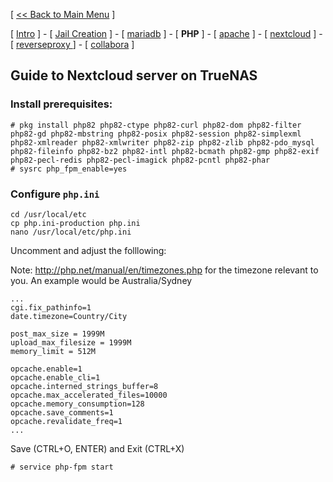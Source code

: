 [ [<< Back to Main Menu](https://github.com/seth586/guides/blob/master/README.md) ]

[ [Intro](README.md) ] - [ [Jail Creation](1_jail.md) ] - [ [mariadb](2_mariadb.md) ] - [ **PHP** ] - [ [apache](4_apache.md) ] - [ [nextcloud](5_nextcloud.md) ] - [ [reverseproxy ](6_reverseproxy.md)] - [ [collabora](7_collabora.md) ]

## Guide to Nextcloud server on TrueNAS

### Install prerequisites:
```
# pkg install php82 php82-ctype php82-curl php82-dom php82-filter php82-gd php82-mbstring php82-posix php82-session php82-simplexml php82-xmlreader php82-xmlwriter php82-zip php82-zlib php82-pdo_mysql php82-fileinfo php82-bz2 php82-intl php82-bcmath php82-gmp php82-exif php82-pecl-redis php82-pecl-imagick php82-pcntl php82-phar
# sysrc php_fpm_enable=yes

```

### Configure `php.ini`
```
cd /usr/local/etc
cp php.ini-production php.ini
nano /usr/local/etc/php.ini
```

Uncomment and adjust the folllowing:

Note: http://php.net/manual/en/timezones.php for the timezone relevant to you. An example would be Australia/Sydney
```
...
cgi.fix_pathinfo=1
date.timezone=Country/City

post_max_size = 1999M
upload_max_filesize = 1999M
memory_limit = 512M

opcache.enable=1
opcache.enable_cli=1
opcache.interned_strings_buffer=8
opcache.max_accelerated_files=10000
opcache.memory_consumption=128
opcache.save_comments=1
opcache.revalidate_freq=1
...
```
Save (CTRL+O, ENTER) and Exit (CTRL+X)

```
# service php-fpm start
```

